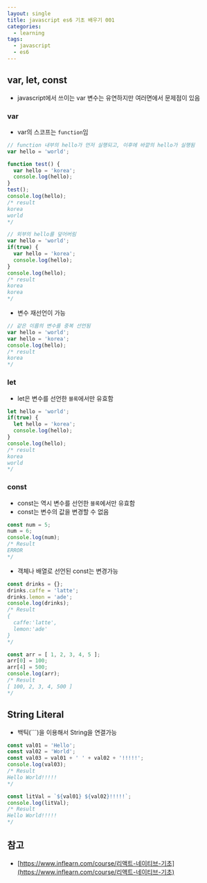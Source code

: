```yaml
---
layout: single
title: javascript es6 기초 배우기 001
categories: 
  - learning
tags:
  - javascript
  - es6
---
```


## var, let, const

- javascript에서 쓰이는 var 변수는 유연하지만 여러면에서 문제점이 있음

### var

- var의 스코프는 `function`임

~~~javascript
// function 내부의 hello가 먼저 실행되고, 이후에 바깥의 hello가 실행됨
var hello = 'world';

function test() {
  var hello = 'korea';
  console.log(hello);
}
test();
console.log(hello);
/* result
korea
world
*/
~~~

~~~javascript
// 외부의 hello를 덮어버림
var hello = 'world';
if(true) {
  var hello = 'korea';
  console.log(hello);
}
console.log(hello);
/* result
korea
korea
*/
~~~

- 변수 재선언이 가능

~~~javascript
// 같은 이름의 변수를 중복 선언됨
var hello = 'world';
var hello = 'korea';
console.log(hello);
/* result
korea
*/
~~~

### let

- let은 변수를 선언한 `블록`에서만 유효함

~~~javascript
let hello = 'world';
if(true) {
  let hello = 'korea';
  console.log(hello);
}
console.log(hello);
/* result
korea
world
*/
~~~

### const

- const는 역시 변수를 선언한 `블록`에서만 유효함
- const는 변수의 값을 변경할 수 없음

~~~javascript
const num = 5;
num = 6;
console.log(num);
/* Result
ERROR
*/
~~~

- 객체나 배열로 선언된 const는 변경가능

~~~javascript
const drinks = {};
drinks.caffe = 'latte';
drinks.lemon = 'ade';
console.log(drinks);
/* Result
{ 
  caffe:'latte', 
  lemon:'ade'
}
*/

const arr = [ 1, 2, 3, 4, 5 ];
arr[0] = 100;
arr[4] = 500;
console.log(arr);
/* Result
[ 100, 2, 3, 4, 500 ]
*/
~~~

## String Literal

- 백틱(`\``)을 이용해서 String을 연결가능

~~~javascript
const val01 = 'Hello';
const val02 = 'World';
const val03 = val01 + ' ' + val02 + '!!!!!';
console.log(val03);
/* Result
Hello World!!!!!
*/

const litVal = `${val01} ${val02}!!!!!`;
console.log(litVal);
/* Result
Hello World!!!!!
*/
~~~

## 참고
- [https://www.inflearn.com/course/리액트-네이티브-기초](https://www.inflearn.com/course/리액트-네이티브-기초)